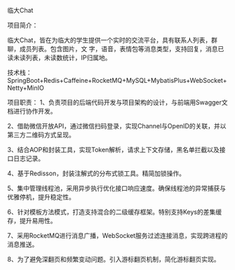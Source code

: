 临大Chat

项目简介：

临大Chat，皆在为临大的学生提供一个实时的交流平台，具有联系人列表，群聊，成员列表。包含图片，文 字，语音，表情包等消息类型，支持回复，消息已读未读列表，未读数统计，IP归属地。

技术栈：SpringBoot+Redis+Caffeine+RocketMQ+MySQL+MybatisPlus+WebSocket+Netty+MinIO

项目职责： 1、负责项目的后端代码开发与项目架构的设计，与前端用Swagger文档进行协作开发。

2、借助微信开放API，通过微信扫码登录，实现Channel与OpenID的关联，并以第三方二维码方式呈现。

3、结合AOP和封装工具，实现Token解析，请求上下文存储，黑名单拦截以及接口日志记录。

4、基于Redisson，封装注解式的分布式锁工具。精简加锁操作。

5、集中管理线程池，采用异步执行优化接口响应速度。确保线程池的异常捕获与优雅停机，提升稳定性。

6、针对模板方法模式，打造支持混合的二级缓存框架。特别支持Keys的差集缓存，提升易用性。

7、采用RocketMQ进行消息广播，WebSocket服务过滤连接消息，实现跨进程的消息推送。

8、为了避免深翻页和频繁变动问题。引入游标翻页机制，简化游标翻页实现。
